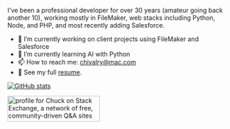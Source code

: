 I've been a professional developer for over 30 years (amateur going back another 10), working mostly in FileMaker, web stacks including Python, Node, and PHP, and most recently adding Salesforce.

- 🔭 I’m currently working on client projects using FileMaker and Salesforce
- 🌱 I’m currently learning AI with Python
- 📫 How to reach me: <a href="mailto:chivalry@mac.com">chivalry@mac.com</a>
- 📄 See my full [resume].

[resume]: https://github.com/chivalry/resume

<!--
- 👯 I’m looking to collaborate on ...
- 🤔 I’m looking for help with ...
- 💬 Ask me about ...
- ⚡ Fun fact: ...
-->

[![GitHub stats](https://github-readme-stats.vercel.app/api?username=chivalry)](https://github.com/anuraghazra/github-readme-stats)

<a href="https://stackexchange.com/users/25531"><img src="https://stackexchange.com/users/flair/25531.png" width="208" height="58" alt="profile for Chuck on Stack Exchange, a network of free, community-driven Q&amp;A sites" title="profile for Chuck on Stack Exchange, a network of free, community-driven Q&amp;A sites"></a>

